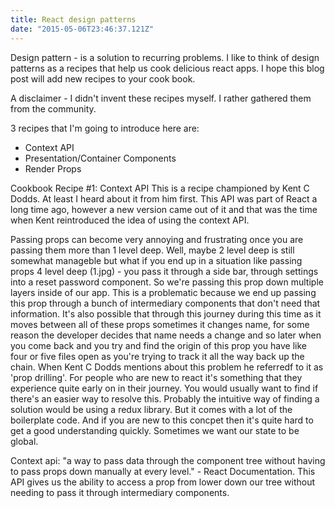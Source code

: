```yaml
---
title: React design patterns
date: "2015-05-06T23:46:37.121Z"
---
```


Design pattern - is a solution to recurring problems. I like to think of design patterns as a recipes that help us cook delicious react apps. I hope this blog post will add new recipes to your cook book.

A disclaimer - I didn't invent these recipes myself. I rather gathered them from the community.

3 recipes that I'm going to introduce here are:

- Context API
- Presentation/Container Components
- Render Props

Cookbook Recipe #1: Context API
This is a recipe championed by Kent C Dodds. At least I heard about it from him first. This API was part of React a long time ago, however a new version came out of it and that was the time when Kent reintroduced the idea of using the context API.

Passing props can become very annoying and frustrating once you are passing them more than 1 level deep. Well, maybe 2 level deep is still somewhat manageble but what if you end up in a situation like passing props 4 level deep (1.jpg) - you pass it through a side bar, through settings into a reset password component. So we're passing this prop down multiple layers inside of our app. This is a problematic because we end up passing this prop through a bunch of intermediary components that don't need that information. It's also possible that through this journey during this time as it moves between all of these props sometimes it changes name, for some reason the developer decides that name needs a change and so later when you come back and you try and find the origin of this prop you have like four or five files open as you're trying to track it all the way back up the chain. When Kent C Dodds mentions about this problem he referredf to it as 'prop drilling'. For people who are new to react it's something that they experience quite early on in their journey. You would usually want to find if there's an easier way to resolve this. Probably the intuitive way of finding a solution would be using a redux library. But it comes with a lot of the boilerplate code. And if you are new to this concpet then it's quite hard to get a good understanding quickly. Sometimes we want our state to be global.

Context api: "a way to pass data through the component tree without having to pass props down manually at every level." - React Documentation. This API gives us the ability to access a prop from lower down our tree without needing to pass it through intermediary components.
